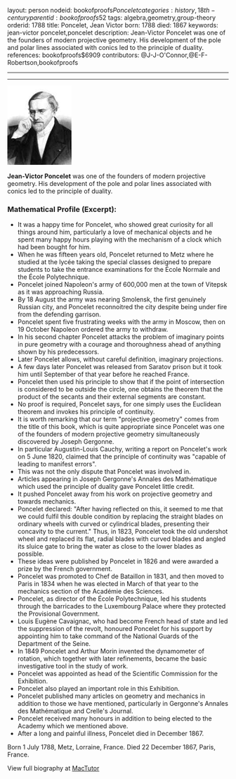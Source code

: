 layout: person
nodeid: bookofproofs$Poncelet
categories: history,18th-century
parentid: bookofproofs$52
tags: algebra,geometry,group-theory
orderid: 1788
title: Poncelet, Jean Victor
born: 1788
died: 1867
keywords: jean-victor poncelet,poncelet
description: Jean-Victor Poncelet was one of the founders of modern projective geometry. His development of the pole and polar lines associated with conics led to the principle of duality.
references: bookofproofs$6909
contributors: @J-J-O'Connor,@E-F-Robertson,bookofproofs

---



---

![Poncelet.jpg](https://github.com/bookofproofs/bookofproofs.github.io/blob/main/_sources/_assets/images/portraits/Poncelet.jpg?raw=true)

**Jean-Victor Poncelet** was one of the founders of modern projective geometry. His development of the pole and polar lines associated with conics led to the principle of duality.

### Mathematical Profile (Excerpt):
* It was a happy time for Poncelet, who showed great curiosity for all things around him, particularly a love of mechanical objects and he spent many happy hours playing with the mechanism of a clock which had been bought for him.
* When he was fifteen years old, Poncelet returned to Metz where he studied at the lycée taking the special classes designed to prepare students to take the entrance examinations for the École Normale and the École Polytechnique.
* Poncelet joined Napoleon's army of 600,000 men at the town of Vitepsk as it was approaching Russia.
* By 18 August the army was nearing Smolensk, the first genuinely Russian city, and Poncelet reconnoitred the city despite being under fire from the defending garrison.
* Poncelet spent five frustrating weeks with the army in Moscow, then on 19 October Napoleon ordered the army to withdraw.
* In his second chapter Poncelet attacks the problem of imaginary points in pure geometry with a courage and thoroughness ahead of anything shown by his predecessors.
* Later Poncelet allows, without careful definition, imaginary projections.
* A few days later Poncelet was released from Saratov prison but it took him until September of that year before he reached France.
* Poncelet then used his principle to show that if the point of intersection is considered to be outside the circle, one obtains the theorem that the product of the secants and their external segments are constant.
* No proof is required, Poncelet says, for one simply uses the Euclidean theorem and invokes his principle of continuity.
* It is worth remarking that our term "projective geometry" comes from the title of this book, which is quite appropriate since Poncelet was one of the founders of modern projective geometry simultaneously discovered by Joseph Gergonne.
* In particular Augustin-Louis Cauchy, writing a report on Poncelet's work on 5 June 1820, claimed that the principle of continuity was "capable of leading to manifest errors".
* This was not the only dispute that Poncelet was involved in.
* Articles appearing in Joseph Gergonne's Annales des Mathématique which used the principle of duality gave Poncelet little credit.
* It pushed Poncelet away from his work on projective geometry and towards mechanics.
* Poncelet declared: "After having reflected on this, it seemed to me that we could fulfil this double condition by replacing the straight blades on ordinary wheels with curved or cylindrical blades, presenting their concavity to the current." Thus, in 1823, Poncelet took the old undershot wheel and replaced its flat, radial blades with curved blades and angled its sluice gate to bring the water as close to the lower blades as possible.
* These ideas were published by Poncelet in 1826 and were awarded a prize by the French government.
* Poncelet was promoted to Chef de Bataillon in 1831, and then moved to Paris in 1834 when he was elected in March of that year to the mechanics section of the Académie des Sciences.
* Poncelet, as director of the École Polytechnique, led his students through the barricades to the Luxembourg Palace where they protected the Provisional Government.
* Louis Eugène Cavaignac, who had become French head of state and led the suppression of the revolt, honoured Poncelet for his support by appointing him to take command of the National Guards of the Department of the Seine.
* In 1849 Poncelet and Arthur Morin invented the dynamometer of rotation, which together with later refinements, became the basic investigative tool in the study of work.
* Poncelet was appointed as head of the Scientific Commission for the Exhibition.
* Poncelet also played an important role in this Exhibition.
* Poncelet published many articles on geometry and mechanics in addition to those we have mentioned, particularly in Gergonne's Annales des Mathématique and Crelle's Journal.
* Poncelet received many honours in addition to being elected to the Academy which we mentioned above.
* After a long and painful illness, Poncelet died in December 1867.

Born 1 July 1788, Metz, Lorraine, France. Died 22 December 1867, Paris, France.

View full biography at [MacTutor](https://mathshistory.st-andrews.ac.uk/Biographies/Poncelet/)
